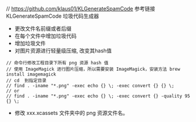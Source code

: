 // https://github.com/klaus01/KLGenerateSpamCode 参考链接KLGenerateSpamCode 垃圾代码生成器
* 更改文件名前缀或者后缀
* 在每个文件中增加垃圾代码
* 增加垃圾文件
* 对图片资源进行轻量级压缩, 改变其hash值
```
// 命令行修改工程目录下所有 png 资源 hash 值
// 使用 ImageMagick 进行图片压缩，所以需要安装 ImageMagick，安装方法 brew install imagemagick
// cd  到指定目录
// find . -iname "*.png" -exec echo {} \; -exec convert {} {} \;
// or
// find . -iname "*.png" -exec echo {} \; -exec convert {} -quality 95 {} \;
```

* 修改 xxx.xcassets 文件夹中的 png 资源文件名。
